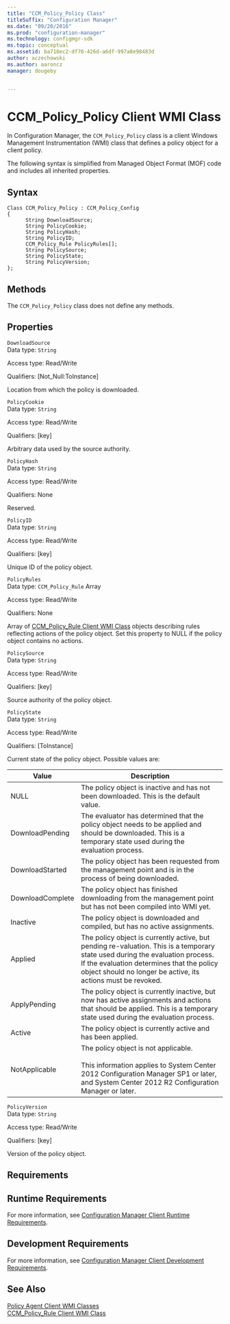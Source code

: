 ```yaml
---
title: "CCM_Policy_Policy Class"
titleSuffix: "Configuration Manager"
ms.date: "09/20/2016"
ms.prod: "configuration-manager"
ms.technology: configmgr-sdk
ms.topic: conceptual
ms.assetid: ba718ec2-df70-426d-a6df-997a8e98483d
author: aczechowski
ms.author: aaroncz
manager: dougeby


---
```

# CCM_Policy_Policy Client WMI Class
In Configuration Manager, the `CCM_Policy_Policy` class is a client Windows Management Instrumentation (WMI) class that defines a policy object for a client policy.  

 The following syntax is simplified from Managed Object Format (MOF) code and includes all inherited properties.  

## Syntax  

```  
Class CCM_Policy_Policy : CCM_Policy_Config  
{  
      String DownloadSource;  
      String PolicyCookie;  
      String PolicyHash;  
      String PolicyID;  
      CCM_Policy_Rule PolicyRules[];  
      String PolicySource;  
      String PolicyState;  
      String PolicyVersion;  
};  
```  

## Methods  
 The `CCM_Policy_Policy` class does not define any methods.  

## Properties  
 `DownloadSource`  
 Data type: `String`  

 Access type: Read/Write  

 Qualifiers: [Not_Null:ToInstance]  

 Location from which the policy is downloaded.  

 `PolicyCookie`  
 Data type: `String`  

 Access type: Read/Write  

 Qualifiers: [key]  

 Arbitrary data used by the source authority.  

 `PolicyHash`  
 Data type: `String`  

 Access type: Read/Write  

 Qualifiers: None  

 Reserved.  

 `PolicyID`  
 Data type: `String`  

 Access type: Read/Write  

 Qualifiers: [key]  

 Unique ID of the policy object.  

 `PolicyRules`  
 Data type: `CCM_Policy_Rule` Array  

 Access type: Read/Write  

 Qualifiers: None  

 Array of [CCM_Policy_Rule Client WMI Class](../../../../../develop/reference/core/clients/client-classes/ccm_policy_rule-client-wmi-class.md) objects describing rules reflecting actions of the policy object. Set this property to NULL if the policy object contains no actions.  

 `PolicySource`  
 Data type: `String`  

 Access type: Read/Write  

 Qualifiers: [key]  

 Source authority of the policy object.  

 `PolicyState`  
 Data type: `String`  

 Access type: Read/Write  

 Qualifiers: [ToInstance]  

 Current state of the policy object. Possible values are:  

| Value | Description |
| ----- | ----------- |
|NULL|The policy object is inactive and has not been downloaded. This is the default value.|  
|DownloadPending|The evaluator has determined that the policy object needs to be applied and should be downloaded. This is a temporary state used during the evaluation process.|  
|DownloadStarted|The policy object has been requested from the management point and is in the process of being downloaded.|  
|DownloadComplete|The policy object has finished downloading from the management point but has not been compiled into WMI yet.|  
|Inactive|The policy object is downloaded and compiled, but has no active assignments.|  
|Applied|The policy object is currently active, but pending re-valuation. This is a temporary state used during the evaluation process. If the evaluation determines that the policy object should no longer be active, its actions must be revoked.|  
|ApplyPending|The policy object is currently inactive, but now has active assignments and actions that should be applied. This is a temporary state used during the evaluation process.|  
|Active|The policy object is currently active and has been applied.|  
|NotApplicable|The policy object is not applicable. <br /><br /> This information applies to System Center 2012 Configuration Manager SP1 or later, and System Center 2012 R2 Configuration Manager or later.|  

 `PolicyVersion`  
 Data type: `String`  

 Access type: Read/Write  

 Qualifiers: [key]  

 Version of the policy object.  

## Requirements  

## Runtime Requirements  
 For more information, see [Configuration Manager Client Runtime Requirements](../../../../../develop/core/reqs/client-runtime-requirements.md).  

## Development Requirements  
 For more information, see [Configuration Manager Client Development Requirements](../../../../../develop/core/reqs/client-development-requirements.md).  

## See Also  
 [Policy Agent Client WMI Classes](../../../../../develop/reference/core/clients/client-classes/policy-agent-client-wmi-classes.md)   
 [CCM_Policy_Rule Client WMI Class](../../../../../develop/reference/core/clients/client-classes/ccm_policy_rule-client-wmi-class.md)
